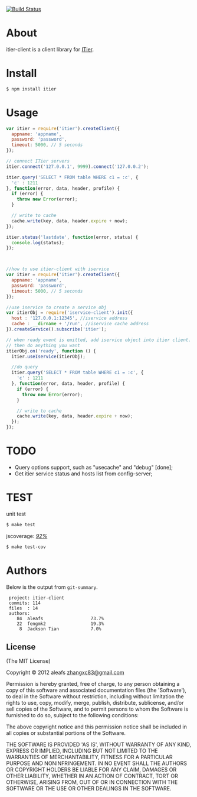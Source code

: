 [![Build Status](https://secure.travis-ci.org/aleafs/itier-client.png)](http://travis-ci.org/aleafs/itier-client)

# About

itier-client is a client library for [ITier](https://github.com/xianbei/itier).

# Install
    
```bash
$ npm install itier
```

# Usage

```javascript
var itier = require('itier').createClient({
  appname: 'appname',
  password: 'password',
  timeout: 5000, // 5 seconds
});

// connect ITier servers
itier.connect('127.0.0.1', 9999).connect('127.0.0.2');

itier.query('SELECT * FROM table WHERE c1 = :c', { 
  'c' : 1211 
}, function(error, data, header, profile) {
  if (error) {
    throw new Error(error);
  }

  // write to cache
  cache.write(key, data, header.expire + now);
});

itier.status('lastdate', function(error, status) {
  console.log(status);
});



//how to use itier-client with iservice
var itier = require('itier').createClient({
  appname: 'appname',
  password: 'password',
  timeout: 5000, // 5 seconds
});

//use iservice to create a service obj
var itierObj = require('iservice-client').init({
  host : '127.0.0.1:12345', //iservice address
  cache : __dirname + '/run', //iservice cache address
}).createService().subscribe('itier');

// when ready event is emitted, add iservice object into itier client.
// then do anything you want
itierObj.on('ready', function () {
  itier.useIservice(itierObj);

  //do query
  itier.query('SELECT * FROM table WHERE c1 = :c', { 
    'c' : 1211 
  }, function(error, data, header, profile) {
    if (error) {
      throw new Error(error);
    }

    // write to cache
    cache.write(key, data, header.expire + now);
  });
});

```

# TODO

* Query options support, such as "usecache" and "debug" [done];
* Get itier service status and hosts list from config-server;

# TEST

unit test

```bash
$ make test
```

jscoverage: [*92%*](http://fengmk2.github.com/coverage/itier.html)

```bash
$ make test-cov
```

# Authors

Below is the output from `git-summary`.

```
 project: itier-client
 commits: 114
 files  : 14
 authors: 
    84	aleafs                  73.7%
    22	fengmk2                 19.3%
     8	Jackson Tian            7.0%

```

## License

(The MIT License)

Copyright &copy; 2012 aleafs <zhangxc83@gmail.com>

Permission is hereby granted, free of charge, to any person obtaining
a copy of this software and associated documentation files (the
'Software'), to deal in the Software without restriction, including
without limitation the rights to use, copy, modify, merge, publish,
distribute, sublicense, and/or sell copies of the Software, and to
permit persons to whom the Software is furnished to do so, subject to
the following conditions:

The above copyright notice and this permission notice shall be
included in all copies or substantial portions of the Software.

THE SOFTWARE IS PROVIDED 'AS IS', WITHOUT WARRANTY OF ANY KIND,
EXPRESS OR IMPLIED, INCLUDING BUT NOT LIMITED TO THE WARRANTIES OF
MERCHANTABILITY, FITNESS FOR A PARTICULAR PURPOSE AND NONINFRINGEMENT.
IN NO EVENT SHALL THE AUTHORS OR COPYRIGHT HOLDERS BE LIABLE FOR ANY
CLAIM, DAMAGES OR OTHER LIABILITY, WHETHER IN AN ACTION OF CONTRACT,
TORT OR OTHERWISE, ARISING FROM, OUT OF OR IN CONNECTION WITH THE
SOFTWARE OR THE USE OR OTHER DEALINGS IN THE SOFTWARE.

